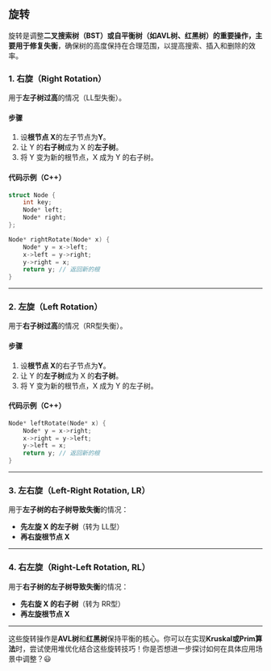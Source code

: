 ## 旋转
旋转是调整**二叉搜索树（BST）**或**自平衡树（如AVL树、红黑树）**的重要操作，主要用于**修复失衡**，确保树的高度保持在合理范围，以提高搜索、插入和删除的效率。

### **1. 右旋（Right Rotation）**
用于**左子树过高**的情况（LL型失衡）。
#### **步骤**
1. 设**根节点 X**的左子节点为**Y**。
2. 让 Y 的**右子树**成为 X 的**左子树**。
3. 将 Y 变为新的根节点，X 成为 Y 的右子树。

#### **代码示例（C++）**
```cpp
struct Node {
    int key;
    Node* left;
    Node* right;
};

Node* rightRotate(Node* x) {
    Node* y = x->left;
    x->left = y->right;
    y->right = x;
    return y; // 返回新的根
}
```

---

### **2. 左旋（Left Rotation）**
用于**右子树过高**的情况（RR型失衡）。
#### **步骤**
1. 设**根节点 X**的右子节点为**Y**。
2. 让 Y 的**左子树**成为 X 的**右子树**。
3. 将 Y 变为新的根节点，X 成为 Y 的左子树。

#### **代码示例（C++）**
```cpp
Node* leftRotate(Node* x) {
    Node* y = x->right;
    x->right = y->left;
    y->left = x;
    return y; // 返回新的根
}
```

---

### **3. 左右旋（Left-Right Rotation, LR）**
用于**左子树的右子树导致失衡**的情况：
- **先左旋 X 的左子树**（转为 LL型）
- **再右旋根节点 X**

---

### **4. 右左旋（Right-Left Rotation, RL）**
用于**右子树的左子树导致失衡**的情况：
- **先右旋 X 的右子树**（转为 RR型）
- **再左旋根节点 X**

---

这些旋转操作是**AVL树**和**红黑树**保持平衡的核心。你可以在实现**Kruskal或Prim算法**时，尝试使用堆优化结合这些旋转技巧！你是否想进一步探讨如何在具体应用场景中调整？😃
